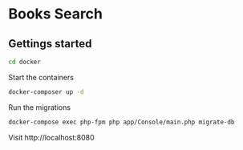 # Books Search

## Gettings started

```bash
cd docker
```

Start the containers

```bash
docker-composer up -d
```

Run the migrations

```bash
docker-compose exec php-fpm php app/Console/main.php migrate-db
```

Visit http://localhost:8080
